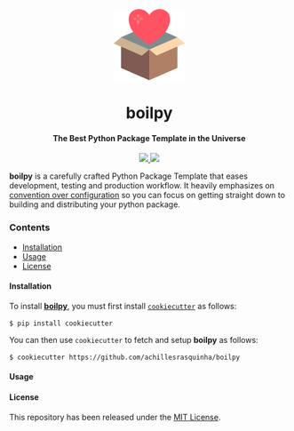 <div align="center">
    <img src=".github/assets/logo.png" height="128"> 
    <h1>
        boilpy
    </h1>
    <h4>The Best Python Package Template in the Universe</h4>
</div>

<p align="center">
	<a href="https://saythanks.io/to/achillesrasquinha">
		<img src="https://img.shields.io/badge/Say%20Thanks-🦉-1EAEDB.svg?style=flat-square">
	</a>
	<a href="https://paypal.me/achillesrasquinha">
		<img src="https://img.shields.io/badge/donate-💵-f44336.svg?style=flat-square">
	</a>
</p>

**boilpy** is a carefully crafted Python Package Template that eases development, testing and production workflow. It heavily emphasizes on [convention over configuration](https://en.wikipedia.org/wiki/Convention_over_configuration) so you can focus on getting straight down to building and distributing your python package.

### Contents

* [Installation](#installation)
* [Usage](#usage)
* [License](#license)

#### Installation

To install [**boilpy**](https://git.io/boilpy), you must first install [`cookiecutter`](https://github.com/audreyr/cookiecutter) as follows:

```shell
$ pip install cookiecutter
```

You can then use `cookiecutter` to fetch and setup **boilpy** as follows:

```shell
$ cookiecutter https://github.com/achillesrasquinha/boilpy
```

#### Usage

#### License

This repository has been released under the [MIT License](LICENSE).